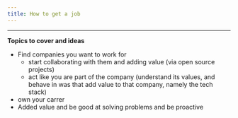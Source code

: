 ```yaml
---
title: How to get a job
---
```




---

**Topics to cover and ideas**


 - Find companies you want to work for
    - start collaborating with them and adding value (via open source projects)
    - act like you are part of the company (understand its values, and behave in was that add value to that company, namely the tech stack)
 - own  your carrer
 - Added value and be good at solving problems and be proactive
